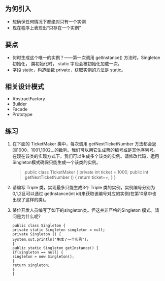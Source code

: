 ## 为何引入
- 想确保任何情况下都绝对只有一个实例
- 现在程序上表现出“只存在一个实例”
## 要点
- 何时生成这个唯一的实例？——第一次调用 getInstance() 方法时，Singleton 初始化， 类初始化时， static 字段会被初始化加载一次。
- 字段 static，构造函数 private，获取实例的方法是 static。
## 相关设计模式
- AbstractFactory
- Builder
- Facade
- Prototype
## 练习
1. 在下面的 TicketMaker 类中，每次调用 getNextTicketNumber 方法都会返回1000，1001,1002...的数列。我们可以用它生成票的编号或是其他序列号。
在现在该类的实现方式下，我们可以生成多个该类的实例。请修改代码，运用 Singleton模式确保只能生成一个该类的实例。
   > public  class TicketMaker {
   private int ticket  = 1000;
   public int getNextTicketNumber () {
   return ticket++;
   }
   }
2. 请编写 Triple 类，实现最多只能生成3个 Triple 类的实例，实例编号分别为0,1,2且可以通过 getInstance(int id)来获取该编号对应的实例(在第10章中也出现了这样的类)。
3. 某位开发人员编写了如下的singleton类。但这并非严格的Singleton 模式。请问是为什么呢?

       public class Singleton {
       private static Singleton singleton = null;
       private Singleton () {
       System.out.println("生成了一个实例");
       }
       public static Singleton getInstance() {
       if(singleton == null) {
       singleton = new Singleton();
       }
       return singleton;
       }
       }